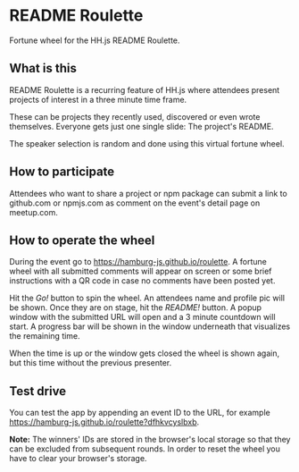 # README Roulette

Fortune wheel for the HH.js README Roulette.

## What is this

README Roulette is a recurring feature of HH.js where attendees present projects of interest in a three minute time frame.

These can be projects they recently used, discovered or even wrote themselves. Everyone gets just one single slide: The project's README.

The speaker selection is random and done using this virtual fortune wheel.

## How to participate

Attendees who want to share a project or npm package can submit a link to github.com or npmjs.com as comment on the event's detail page on meetup.com.

## How to operate the wheel

During the event go to https://hamburg-js.github.io/roulette. A fortune wheel with all submitted comments will appear on screen or some brief instructions with a QR code in case no comments have been posted yet.

Hit the _Go!_ button to spin the wheel. An attendees name and profile pic will be shown.
Once they are on stage, hit the _README!_ button.
A popup window with the submitted URL will open and a 3 minute countdown will start. A progress bar will be shown in the window underneath that visualizes the remaining time.

When the time is up or the window gets closed the wheel is shown again, but this time without the previous presenter.

## Test drive

You can test the app by appending an event ID to the URL, for example https://hamburg-js.github.io/roulette?dfhkvcyslbxb.

**Note:** The winners' IDs are stored in the browser's local storage so that they can be excluded from subsequent rounds. In order to reset the wheel you have to clear your browser's storage.
